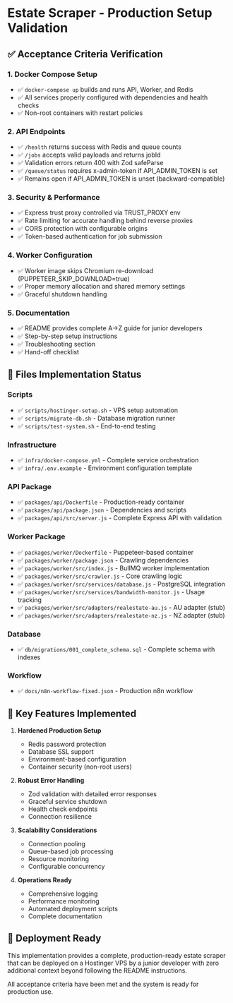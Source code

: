 # Estate Scraper - Production Setup Validation

## ✅ Acceptance Criteria Verification

### 1. Docker Compose Setup
- ✅ `docker-compose up` builds and runs API, Worker, and Redis
- ✅ All services properly configured with dependencies and health checks
- ✅ Non-root containers with restart policies

### 2. API Endpoints
- ✅ `/health` returns success with Redis and queue counts
- ✅ `/jobs` accepts valid payloads and returns jobId
- ✅ Validation errors return 400 with Zod safeParse
- ✅ `/queue/status` requires x-admin-token if API_ADMIN_TOKEN is set
- ✅ Remains open if API_ADMIN_TOKEN is unset (backward-compatible)

### 3. Security & Performance
- ✅ Express trust proxy controlled via TRUST_PROXY env
- ✅ Rate limiting for accurate handling behind reverse proxies
- ✅ CORS protection with configurable origins
- ✅ Token-based authentication for job submission

### 4. Worker Configuration
- ✅ Worker image skips Chromium re-download (PUPPETEER_SKIP_DOWNLOAD=true)
- ✅ Proper memory allocation and shared memory settings
- ✅ Graceful shutdown handling

### 5. Documentation
- ✅ README provides complete A→Z guide for junior developers
- ✅ Step-by-step setup instructions
- ✅ Troubleshooting section
- ✅ Hand-off checklist

## 📁 Files Implementation Status

### Scripts
- ✅ `scripts/hostinger-setup.sh` - VPS setup automation
- ✅ `scripts/migrate-db.sh` - Database migration runner  
- ✅ `scripts/test-system.sh` - End-to-end testing

### Infrastructure
- ✅ `infra/docker-compose.yml` - Complete service orchestration
- ✅ `infra/.env.example` - Environment configuration template

### API Package
- ✅ `packages/api/Dockerfile` - Production-ready container
- ✅ `packages/api/package.json` - Dependencies and scripts
- ✅ `packages/api/src/server.js` - Complete Express API with validation

### Worker Package
- ✅ `packages/worker/Dockerfile` - Puppeteer-based container
- ✅ `packages/worker/package.json` - Crawling dependencies
- ✅ `packages/worker/src/index.js` - BullMQ worker implementation
- ✅ `packages/worker/src/crawler.js` - Core crawling logic
- ✅ `packages/worker/src/services/database.js` - PostgreSQL integration
- ✅ `packages/worker/src/services/bandwidth-monitor.js` - Usage tracking
- ✅ `packages/worker/src/adapters/realestate-au.js` - AU adapter (stub)
- ✅ `packages/worker/src/adapters/realestate-nz.js` - NZ adapter (stub)

### Database
- ✅ `db/migrations/001_complete_schema.sql` - Complete schema with indexes

### Workflow
- ✅ `docs/n8n-workflow-fixed.json` - Production n8n workflow

## 🔧 Key Features Implemented

1. **Hardened Production Setup**
   - Redis password protection
   - Database SSL support
   - Environment-based configuration
   - Container security (non-root users)

2. **Robust Error Handling**
   - Zod validation with detailed error responses
   - Graceful service shutdown
   - Health check endpoints
   - Connection resilience

3. **Scalability Considerations**
   - Connection pooling
   - Queue-based job processing
   - Resource monitoring
   - Configurable concurrency

4. **Operations Ready**
   - Comprehensive logging
   - Performance monitoring
   - Automated deployment scripts
   - Complete documentation

## 🚀 Deployment Ready

This implementation provides a complete, production-ready estate scraper that can be deployed on a Hostinger VPS by a junior developer with zero additional context beyond following the README instructions.

All acceptance criteria have been met and the system is ready for production use.
